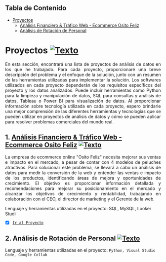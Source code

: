## Tabla de Contenido
- [Proyectos](#Proyectos)
  + [Análisis Financiero & Tráfico Web - Ecommerce Osito Feliz](#Proyecto1)
  + [Análisis de Rotación de Personal](#Proyecto2)
<a name="Proyectos"></a>
# Proyectos [![Texto](https://user-images.githubusercontent.com/116538899/231064143-c080de13-8be9-4321-8694-e62539263f5a.png)](#Tabla-de-contenido)
<p align="justify">En esta sección, encontrará una lista de proyectos de análisis de datos en los que he trabajado. Para cada proyecto, proporcionaré una breve descripción del problema y el enfoque de la solución, junto con un resumen de las herramientas utilizadas para implementar la solución.  
Los softwares utilizados en cada proyecto dependerán de los requisitos específicos del proyecto y los datos analizados. Puede incluir herramientas como Python para la limpieza y manipulación de datos, SQL para consultas y análisis de datos, Tableau o Power BI para visualización de datos.  
Al proporcionar información sobre tecnología utilizada en cada proyecto, espero brindarle una mejor comprensión de las diferentes herramientas y tecnologías que se pueden utilizar en proyectos de análisis de datos y cómo se pueden aplicar para resolver problemas comerciales del mundo real.</p>

<a name="Proyecto1"></a>
## 1. [Análisis Financiero & Tráfico Web - Ecommerce Osito Feliz](https://github.com/HansAiTech/Data_Analysis_Portfolio/blob/main/Osito_feliz_ecommerce.md) [![Texto](https://user-images.githubusercontent.com/116538899/231064143-c080de13-8be9-4321-8694-e62539263f5a.png)](#Tabla-de-contenido)
<p align="justify">La empresa de ecommerce online "Osito Feliz" necesita mejorar sus ventas e impacto en el mercado, a pesar de contar con 4 modelos de peluches atractivos. Para solucionar este problema, se llevará a cabo un análisis de datos para medir la conversión de la web y entender las ventas e impacto de los productos, identificando áreas de mejora y oportunidades de crecimiento. El objetivo es proporcionar información detallada y recomendaciones para mejorar su posicionamiento en el mercado y alcanzar los objetivos de crecimiento y rentabilidad, trabajando en colaboración con el CEO, el director de marketing y el Gerente de la web.</p>
Lenguaje y herramientas utilizadas en el proyecto: SQL, MySQL, Looker Studi  

- [x] [`Ir al Proyecto`](https://github.com/HansAiTech/Data_Analysis_Portfolio/blob/main/Osito_feliz_ecommerce.md)


<a name="Proyecto2"></a>
## 2. Análisis de Rotación de Personal [![Texto](https://user-images.githubusercontent.com/116538899/231064143-c080de13-8be9-4321-8694-e62539263f5a.png)](#Tabla-de-contenido)
Lenguaje y herramientas utilizadas en el proyecto: ``Python, Visual Studio Code, Google Collab``
